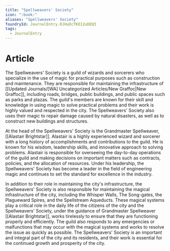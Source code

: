 ```yaml
---
title: "Spellweavers' Society"
icon: ":book:"
aliases: "Spellweavers' Society"
foundryId: JournalEntry.RJHuDcTKO12uDEQ3
tags:
  - JournalEntry
---
```

# Article
The Spellweavers' Society is a guild of wizards and sorcerers who specialize in the use of magic for practical purposes such as construction and maintenance. They are responsible for maintaining the infrastructure of [[Updated Journals/[WA] Uncategorized Articles/New Graffoc|New Graffoc]], including roads, bridges, public buildings, and public spaces such as parks and plazas. The guild's members are known for their skill and knowledge in using magic to solve practical problems and their work is highly valued and respected in the city. The Spellweavers' Society also uses their magic to repair damage caused by natural disasters, as well as to construct new buildings and structures.

At the head of the Spellweavers' Society is the Grandmaster Spellweaver, [[Alastair Brightstar]]. Alastair is a highly experienced wizard and sorcerer with a long history of accomplishments and contributions to the guild. He is known for his wisdom, leadership skills, and innovative approach to solving problems. Alastair is responsible for overseeing the day-to-day operations of the guild and making decisions on important matters such as contracts, policies, and the allocation of resources. Under his leadership, the Spellweavers' Society has become a leader in the field of engineering magic and continues to set the standard for excellence in the industry.

In addition to their role in maintaining the city's infrastructure, the Spellweavers' Society is also responsible for maintaining the magical infrastructure of the city, including the Whisper Walls, The Song-gates, the Plagueward Spires, and the Spellstream Aqueducts. These magical systems play a critical role in the daily life of the citizens of the city and the Spellweavers' Society, under the guidance of Grandmaster Spellweaver [[Alastair Brightstar]], works tirelessly to ensure that they are functioning properly and efficiently. The guild also responds to any emergencies or malfunctions that may occur with the magical systems and works to resolve the issue as quickly as possible. The Spellweavers' Society is an important and integral part of the city and its residents, and their work is essential for the continued growth and prosperity of the city.